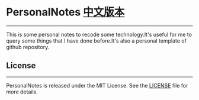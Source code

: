 # PersonalNotes [中文版本](https://github.com/CAOLINAN/PersonalNotes/blob/master/README-zh-cn.md)
--------

This is some personal notes to recode some technology.It's useful for me to query some things that I have done before.It's also a personal template of github repository. 

## License
-------

PersonalNotes is released under the MIT License. See the [LICENSE](https://github.com/CAOLINAN/PersonalNotes/blob/master/LICENSE) file for more
details.